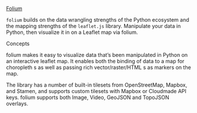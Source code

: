 [Folium](https://python-.github.io/folium/)

``folium`` builds on the data wrangling strengths of the Python ecosystem and the mapping strengths of the ``leaflet.js`` library. Manipulate your data in Python, then visualize it in on a Leaflet map via folium.

Concepts

folium makes it easy to visualize data that’s been manipulated in Python on an interactive leaflet map. It enables both the binding of data to a map for choropleth s as well as passing rich vector/raster/HTML s as markers on the map.

The library has a number of built-in tilesets from OpenStreetMap, Mapbox, and Stamen, and supports custom tilesets with Mapbox or Cloudmade API keys. folium supports both Image, Video, GeoJSON and TopoJSON overlays.
